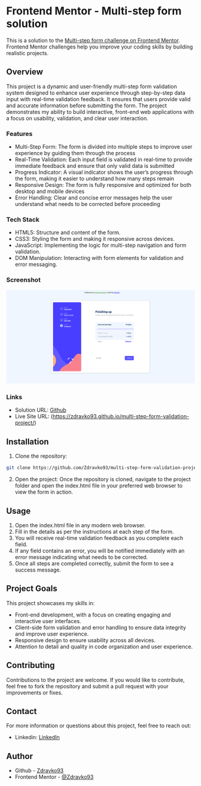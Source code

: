 # Frontend Mentor - Multi-step form solution

This is a solution to the [Multi-step form challenge on Frontend Mentor](https://www.frontendmentor.io/challenges/multistep-form-YVAnSdqQBJ). Frontend Mentor challenges help you improve your coding skills by building realistic projects.

## Overview

This project is a dynamic and user-friendly multi-step form validation system designed to enhance user experience through step-by-step data input with real-time validation feedback. It ensures that users provide valid and accurate information before submitting the form. The project demonstrates my ability to build interactive, front-end web applications with a focus on usability, validation, and clear user interaction.

### Features

- Multi-Step Form: The form is divided into multiple steps to improve user experience by guiding them through the process
- Real-Time Validation: Each input field is validated in real-time to provide immediate feedback and ensure that only valid data is submitted
- Progress Indicator: A visual indicator shows the user’s progress through the form, making it easier to understand how many steps remain
- Responsive Design: The form is fully responsive and optimized for both desktop and mobile devices
- Error Handling: Clear and concise error messages help the user understand what needs to be corrected before proceeding

### Tech Stack

- HTML5: Structure and content of the form.
- CSS3: Styling the form and making it responsive across devices.
- JavaScript: Implementing the logic for multi-step navigation and form validation.
- DOM Manipulation: Interacting with form elements for validation and error messaging.

### Screenshot

![Multi-step-form-validation](/multi-step-form.png)

### Links

- Solution URL: [Github](https://github.com/Zdravko93/multi-step-form-validation-project)
- Live Site URL: (https://zdravko93.github.io/multi-step-form-validation-project/)

## Installation 

1. Clone the repository:
  ```bash
  git clone https://github.com/Zdravko93/multi-step-form-validation-project.git
  ```
2. Open the project:
 Once the repository is cloned, navigate to the project folder and open the index.html file in your preferred web browser to view the form in action.

## Usage
1. Open the index.html file in any modern web browser.
2. Fill in the details as per the instructions at each step of the form.
3. You will receive real-time validation feedback as you complete each field.
4. If any field contains an error, you will be notified immediately with an error message indicating what needs to be corrected.
5. Once all steps are completed correctly, submit the form to see a success message.

## Project Goals

This project showcases my skills in:

- Front-end development, with a focus on creating engaging and interactive user interfaces.
- Client-side form validation and error handling to ensure data integrity and improve user experience.
- Responsive design to ensure usability across all devices.
- Attention to detail and quality in code organization and user experience.

## Contributing

Contributions to the project are welcome. If you would like to contribute, feel free to fork the repository and submit a pull request with your improvements or fixes.

## Contact

For more information or questions about this project, feel free to reach out:
- Linkedin: [LinkedIn](https://www.linkedin.com/in/zdravkodelic/)

## Author

- Github - [Zdravko93](https://github.com/Zdravko93)
- Frontend Mentor - [@Zdravko93](https://www.frontendmentor.io/profile/Zdravko93)

